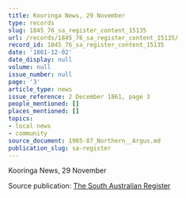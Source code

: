 ```yaml
---
title: Kooringa News, 29 November
type: records
slug: 1845_76_sa_register_content_15135
url: /records/1845_76_sa_register_content_15135/
record_id: 1845_76_sa_register_content_15135
date: '1861-12-02'
date_display: null
volume: null
issue_number: null
page: '3'
article_type: news
issue_reference: 2 December 1861, page 3
people_mentioned: []
places_mentioned: []
topics:
- local news
- community
source_document: 1985-87_Northern__Argus.md
publication_slug: sa-register
---
```


Kooringa News, 29 November

Source publication: [The South Australian Register](/publications/sa-register/)
